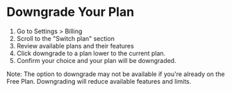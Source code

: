 # Downgrade Your Plan

1. Go to Settings > Billing
2. Scroll to the "Switch plan" section
3. Review available plans and their features
4. Click downgrade to a plan lower to the current plan.
5. Confirm your choice and your plan will be downgraded.

Note: The option to downgrade may not be available if you're already on the Free Plan. Downgrading will reduce available features and limits.
